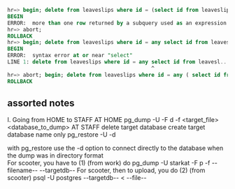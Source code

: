 ```sql
hr=> begin; delete from leaveslips where id = (select id from leaveslips where g_id = 1637 and request_status_id != 7) returning *;
BEGIN
ERROR:  more than one row returned by a subquery used as an expression
hr=> abort;
ROLLBACK
hr=> begin; delete from leaveslips where id = any select id from leaveslips where g_id = 1637 and request_status_id != 7 returning *;
BEGIN
ERROR:  syntax error at or near "select"
LINE 1: delete from leaveslips where id = any select id from leavesl...
                                              ^
hr=> abort; begin; delete from leaveslips where id = any ( select id from leaveslips where g_id = 1637 and request_status_id != 7 ) returning *;
ROLLBACK
```

## assorted notes

I. Going from HOME to STAFF
AT HOME
pg_dump -U <user> -F d -f <target_file> <database_to_dump>
AT STAFF
delete target database
create target database name only
pg_restore -U <user> -d <dbname> <file>

with pg_restore use the -d option to connect directly to the database when the dump was in directory format  
For scooter, you have to (1) (from work) do pg_dump -U starkat -F p -f --filename-- --targetdb-- 
For scooter, then to upload, you do (2) (from scooter)  psql -U postgres --targetdb-- < --file-- 
